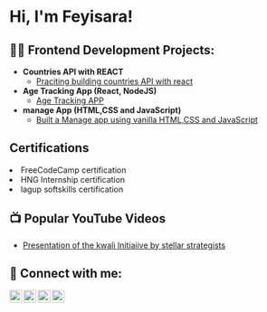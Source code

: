 <h1>Hi, I'm Feyisara!</h1>

<h2>👨‍💻 Frontend Development Projects:</h2>

- <b>Countries API with REACT</b>
  - [Praciting building countries API with react](https://github.com/AgiriFeyisara/Countries-API)
- <b>Age Tracking App (React, NodeJS) </b>
  - [Age Tracking APP](https://github.com/AgiriFeyisara/Age-Tracker-App4)
- <b>manage App (HTML,CSS and JavaScript)</b>
  - [Built a Manage app using vanilla HTML,CSS and JavaScript](https://github.com/AgiriFeyisara/manage-landing-Page)
  
<h2>Certifications</h2>
<li>FreeCodeCamp certification</li>
<li>HNG Internship certification</li>
<li>lagup softskills certification</li>

<h2>📺 Popular YouTube Videos</h2>

- [Presentation of the kwali Initiaiive by stellar strategists](https://youtu.be/0SYPHyjpQL8)


<h2> 🤳 Connect with me:</h2>

[<img align="left" alt="FeyisaraAgiri | YouTube" width="22px" src="https://cdn.jsdelivr.net/npm/simple-icons@v3/icons/youtube.svg" />][youtube]
[<img align="left" alt="FeyisaraAgiri | Twitter" width="22px" src="https://cdn.jsdelivr.net/npm/simple-icons@v3/icons/twitter.svg" />][twitter]
[<img align="left" alt="FeyisaraAgiri | LinkedIn" width="22px" src="https://cdn.jsdelivr.net/npm/simple-icons@v3/icons/linkedin.svg" />][linkedin]
[<img align="left" alt="FeyisaraAgiri | Instagram" width="22px" src="https://cdn.jsdelivr.net/npm/simple-icons@v3/icons/instagram.svg" />][instagram]

[twitter]: https://twitter.com/AgiriFeyisara
[youtube]: https://www.youtube.com/c/FeyisaraAgiri
[instagram]: https://www.instagram.com/FeyisaraAgiri/
[linkedin]: https://linkedin.com/in/FeyisaraAgiri

<!--
**joshmadakor1/joshmadakor1** is a ✨ _special_ ✨ repository because its `README.md` (this file) appears on your GitHub profile.

Here are some ideas to get you started:

- 🔭 I’m currently working on ...
- 🌱 I’m currently learning ...
- 👯 I’m looking to collaborate on ...
- 🤔 I’m looking for help with ...
- 💬 Ask me about ...
- 📫 How to reach me: ...
- 😄 Pronouns: ...
- ⚡ Fun fact: ...
-->
